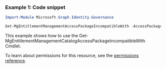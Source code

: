 ### Example 1: Code snippet

```powershellImport-Module Microsoft.Graph.Identity.Governance

Get-MgEntitlementManagementAccessPackageIncompatibleWith -AccessPackageId $accessPackageId
```
This example shows how to use the Get-MgEntitlementManagementCatalogAccessPackageIncompatibleWith Cmdlet.
To learn about permissions for this resource, see the [permissions reference](/graph/permissions-reference).

